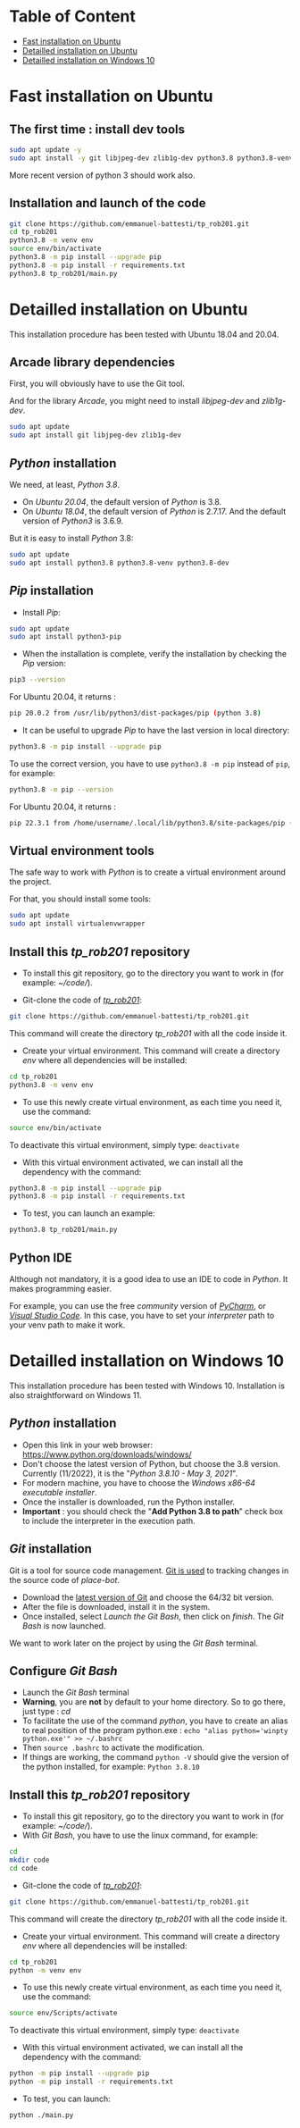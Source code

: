 # Table of Content

- [Fast installation on Ubuntu](#fast-installation-on-ubuntu)
- [Detailled installation on Ubuntu](#detailled-installation-on-ubuntu)
- [Detailled installation on Windows 10](#detailled-installation-on-windows-10)

# Fast installation on Ubuntu

## The first time : install dev tools
 
```bash
sudo apt update -y
sudo apt install -y git libjpeg-dev zlib1g-dev python3.8 python3.8-venv python3.8-dev python3-pip virtualenvwrapper
```

More recent version of python 3 should work also.

## Installation and launch of the code

```bash
git clone https://github.com/emmanuel-battesti/tp_rob201.git
cd tp_rob201
python3.8 -m venv env
source env/bin/activate
python3.8 -m pip install --upgrade pip
python3.8 -m pip install -r requirements.txt
python3.8 tp_rob201/main.py
```

# Detailled installation on Ubuntu

This installation procedure has been tested with Ubuntu 18.04 and 20.04.

## Arcade library dependencies

First, you will obviously have to use the Git tool.

And for the library *Arcade*, you might need to install *libjpeg-dev* and *zlib1g-dev*.

```bash
sudo apt update
sudo apt install git libjpeg-dev zlib1g-dev
```

## *Python* installation

We need, at least, *Python 3.8*.

- On *Ubuntu 20.04*, the default version of *Python* is 3.8.
- On *Ubuntu 18.04*, the default version of *Python* is 2.7.17. And the default version of *Python3* is 3.6.9.

But it is easy to install *Python* 3.8:
```bash
sudo apt update
sudo apt install python3.8 python3.8-venv python3.8-dev
```

## *Pip* installation

- Install *Pip*:

```bash
sudo apt update
sudo apt install python3-pip
```

- When the installation is complete, verify the installation by checking the *Pip* version:

```bash
pip3 --version
```
For Ubuntu 20.04, it returns :
```bash
pip 20.0.2 from /usr/lib/python3/dist-packages/pip (python 3.8)
```

- It can be useful to upgrade *Pip* to have the last version in local directory:

```bash
python3.8 -m pip install --upgrade pip 
```

To use the correct version, you have to use `python3.8 -m pip` instead of `pip`, for example:

```bash
python3.8 -m pip --version
```
For Ubuntu 20.04, it returns :
```bash
pip 22.3.1 from /home/username/.local/lib/python3.8/site-packages/pip (python 3.8)
```

## Virtual environment tools

The safe way to work with *Python* is to create a virtual environment around the project.

For that, you should install some tools:

```bash
sudo apt update
sudo apt install virtualenvwrapper
```
## Install this *tp_rob201* repository

- To install this git repository, go to the directory you want to work in (for example: *~/code/*).

- Git-clone the code of [*tp_rob201*](https://github.com/emmanuel-battesti/tp_rob201):

```bash
git clone https://github.com/emmanuel-battesti/tp_rob201.git
```
This command will create the directory *tp_rob201* with all the code inside it.

- Create your virtual environment. This command will create a directory *env* where all dependencies will be installed:

```bash
cd tp_rob201
python3.8 -m venv env
```

- To use this newly create virtual environment, as each time you need it, use the command:

```bash
source env/bin/activate
```

To deactivate this virtual environment, simply type: `deactivate`

- With this virtual environment activated, we can install all the dependency with the command:

```bash
python3.8 -m pip install --upgrade pip
python3.8 -m pip install -r requirements.txt
```

- To test, you can launch an example:

```bash
python3.8 tp_rob201/main.py
```

## Python IDE

Although not mandatory, it is a good idea to use an IDE to code in *Python*. It makes programming easier.

For example, you can use the free *community* version of [*PyCharm*](https://www.jetbrains.com/pycharm/), or [*Visual Studio Code*](https://code.visualstudio.com/). In this case, you have to set your *interpreter* path to your venv path to make it work.

# Detailled installation on Windows 10

This installation procedure has been tested with Windows 10. Installation is also straightforward on Windows 11.

## *Python* installation

- Open this link in your web browser:  https://www.python.org/downloads/windows/
- Don't choose the latest version of Python, but choose the 3.8 version. Currently (11/2022), it is the "*Python 3.8.10 - May 3, 2021*".
- For modern machine, you have to choose the *Windows x86-64 executable installer*.
- Once the installer is downloaded, run the Python installer.
- **Important** : you should check the "**Add Python 3.8 to path**"  check box to include the interpreter in the execution path.

## *Git* installation

Git is a tool for source code management. [Git is used](https://www.simplilearn.com/tutorials/git-tutorial/what-is-git "Git is used") to tracking changes in the source code of *place-bot*.

 - Download the [latest version of    Git](https://git-scm.com/download/win) and choose the 64/32 bit version.
 - After the file is downloaded, install it in the system.
 - Once installed, select *Launch the Git Bash*, then click on *finish*. The *Git Bash* is now launched.

We want to work later on the project by using the *Git Bash* terminal.

## Configure *Git Bash*

- Launch the *Git Bash* terminal
- **Warning**, you are **not** by default to your home directory. So to go there, just type : *cd*
- To facilitate the use of the command *python*, you have to create an alias to real position of the program python.exe : `echo "alias python='winpty python.exe'" >> ~/.bashrc`
- Then `source .bashrc` to activate the modification.
- If things are working, the command `python -V` should give the version of the python installed, for example: `Python 3.8.10`

## Install this *tp_rob201* repository

- To install this git repository, go to the directory you want to work in (for example: *~/code/*).
- With *Git Bash*, you have to use the linux command, for example:
```bash
cd
mkdir code
cd code
```
- Git-clone the code of [*tp_rob201*](https://github.com/emmanuel-battesti/tp_rob201):

```bash
git clone https://github.com/emmanuel-battesti/tp_rob201.git
```
This command will create the directory *tp_rob201* with all the code inside it.

- Create your virtual environment. This command will create a directory *env* where all dependencies will be installed:

```bash
cd tp_rob201
python -m venv env
```

- To use this newly create virtual environment, as each time you need it, use the command:

```bash
source env/Scripts/activate
```

To deactivate this virtual environment, simply type: `deactivate`

- With this virtual environment activated, we can install all the dependency with the command:

```bash
python -m pip install --upgrade pip
python -m pip install -r requirements.txt
```

- To test, you can launch:

```bash
python ./main.py
```
